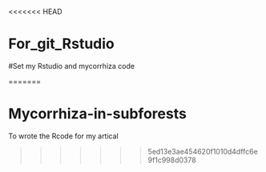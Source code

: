 <<<<<<< HEAD
# For_git_Rstudio
#Set my Rstudio and mycorrhiza code

=======
# Mycorrhiza-in-subforests
To wrote the Rcode for my artical
>>>>>>> 5ed13e3ae454620f1010d4dffc6e9f1c998d0378
